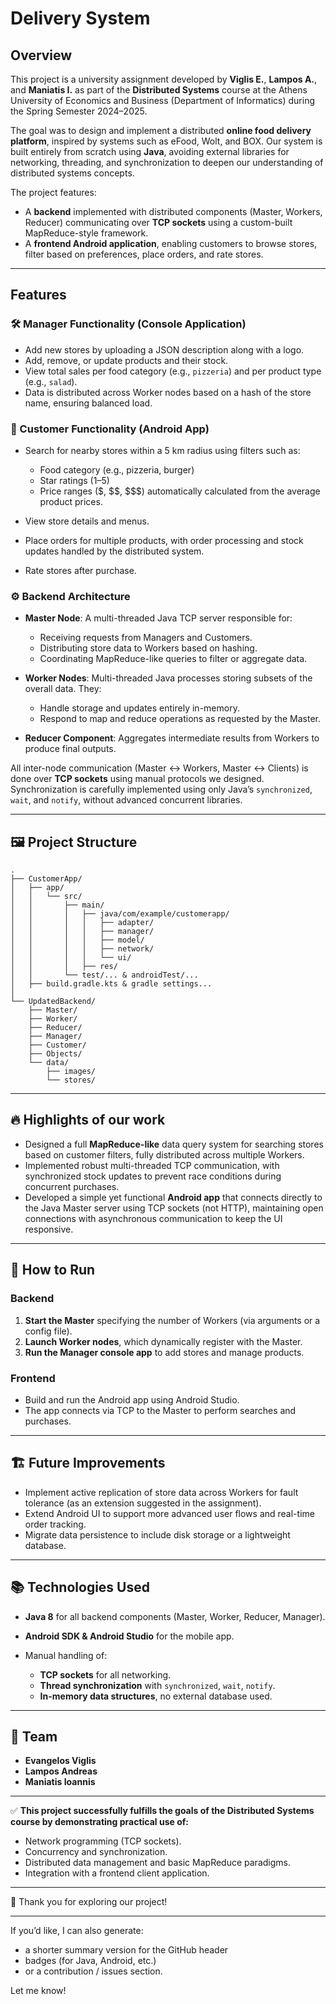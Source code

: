 # Delivery System

## Overview

This project is a university assignment developed by **Viglis E.**, **Lampos A.**, and **Maniatis I.** as part of the **Distributed Systems** course at the Athens University of Economics and Business (Department of Informatics) during the Spring Semester 2024–2025.

The goal was to design and implement a distributed **online food delivery platform**, inspired by systems such as eFood, Wolt, and BOX. Our system is built entirely from scratch using **Java**, avoiding external libraries for networking, threading, and synchronization to deepen our understanding of distributed systems concepts.

The project features:

* A **backend** implemented with distributed components (Master, Workers, Reducer) communicating over **TCP sockets** using a custom-built MapReduce-style framework.
* A **frontend Android application**, enabling customers to browse stores, filter based on preferences, place orders, and rate stores.

---

## Features

### 🛠 Manager Functionality (Console Application)

* Add new stores by uploading a JSON description along with a logo.
* Add, remove, or update products and their stock.
* View total sales per food category (e.g., `pizzeria`) and per product type (e.g., `salad`).
* Data is distributed across Worker nodes based on a hash of the store name, ensuring balanced load.

### 🍔 Customer Functionality (Android App)

* Search for nearby stores within a 5 km radius using filters such as:

  * Food category (e.g., pizzeria, burger)
  * Star ratings (1–5)
  * Price ranges (\$, \$\$, \$\$\$) automatically calculated from the average product prices.
* View store details and menus.
* Place orders for multiple products, with order processing and stock updates handled by the distributed system.
* Rate stores after purchase.

### ⚙️ Backend Architecture

* **Master Node**: A multi-threaded Java TCP server responsible for:

  * Receiving requests from Managers and Customers.
  * Distributing store data to Workers based on hashing.
  * Coordinating MapReduce-like queries to filter or aggregate data.
* **Worker Nodes**: Multi-threaded Java processes storing subsets of the overall data. They:

  * Handle storage and updates entirely in-memory.
  * Respond to map and reduce operations as requested by the Master.
* **Reducer Component**: Aggregates intermediate results from Workers to produce final outputs.

All inter-node communication (Master ↔ Workers, Master ↔ Clients) is done over **TCP sockets** using manual protocols we designed. Synchronization is carefully implemented using only Java’s `synchronized`, `wait`, and `notify`, without advanced concurrent libraries.

---

## 🖼 Project Structure

```
.
├── CustomerApp/
│   ├── app/
│   │   └── src/
│   │       ├── main/
│   │       │   ├── java/com/example/customerapp/
│   │       │   │   ├── adapter/
│   │       │   │   ├── manager/
│   │       │   │   ├── model/
│   │       │   │   ├── network/
│   │       │   │   └── ui/
│   │       │   ├── res/
│   │       └── test/... & androidTest/...
│   ├── build.gradle.kts & gradle settings...
│
└── UpdatedBackend/
    ├── Master/
    ├── Worker/
    ├── Reducer/
    ├── Manager/
    ├── Customer/
    ├── Objects/
    └── data/
        ├── images/
        └── stores/
```

---

## 🔥 Highlights of our work

* Designed a full **MapReduce-like** data query system for searching stores based on customer filters, fully distributed across multiple Workers.
* Implemented robust multi-threaded TCP communication, with synchronized stock updates to prevent race conditions during concurrent purchases.
* Developed a simple yet functional **Android app** that connects directly to the Java Master server using TCP sockets (not HTTP), maintaining open connections with asynchronous communication to keep the UI responsive.

---

## 🚀 How to Run

### Backend

1. **Start the Master** specifying the number of Workers (via arguments or a config file).
2. **Launch Worker nodes**, which dynamically register with the Master.
3. **Run the Manager console app** to add stores and manage products.

### Frontend

* Build and run the Android app using Android Studio.
* The app connects via TCP to the Master to perform searches and purchases.

---

## 🏗 Future Improvements

* Implement active replication of store data across Workers for fault tolerance (as an extension suggested in the assignment).
* Extend Android UI to support more advanced user flows and real-time order tracking.
* Migrate data persistence to include disk storage or a lightweight database.

---

## 📚 Technologies Used

* **Java 8** for all backend components (Master, Worker, Reducer, Manager).
* **Android SDK & Android Studio** for the mobile app.
* Manual handling of:

  * **TCP sockets** for all networking.
  * **Thread synchronization** with `synchronized`, `wait`, `notify`.
  * **In-memory data structures**, no external database used.

---

## 👥 Team

* **Evangelos Viglis**
* **Lampos Andreas**
* **Maniatis Ioannis**

---

✅ **This project successfully fulfills the goals of the Distributed Systems course by demonstrating practical use of:**

* Network programming (TCP sockets).
* Concurrency and synchronization.
* Distributed data management and basic MapReduce paradigms.
* Integration with a frontend client application.

---

🎉 Thank you for exploring our project!

---

If you’d like, I can also generate:

* a shorter summary version for the GitHub header
* badges (for Java, Android, etc.)
* or a contribution / issues section.

Let me know!
